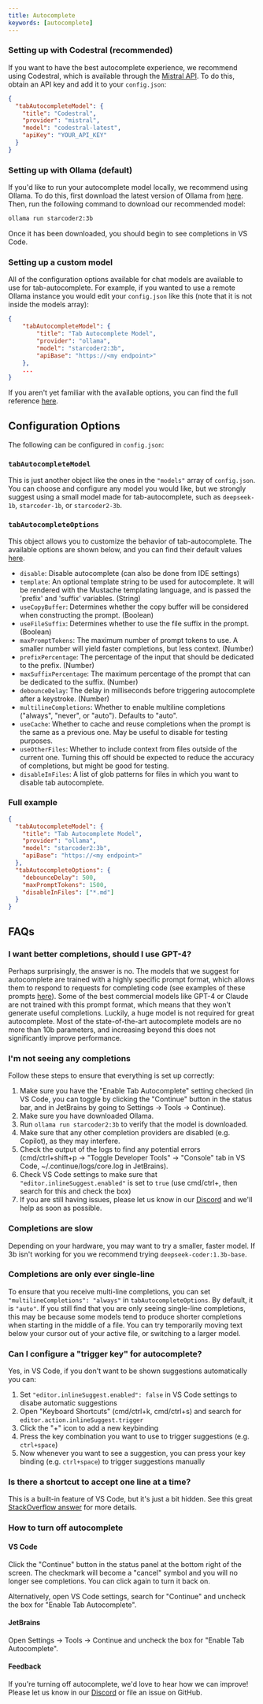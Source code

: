 ```yaml
---
title: Autocomplete
keywords: [autocomplete]
---
```


### Setting up with Codestral (recommended)

If you want to have the best autocomplete experience, we recommend using Codestral, which is available through the [Mistral API](https://console.mistral.ai/). To do this, obtain an API key and add it to your `config.json`:

```json
{
  "tabAutocompleteModel": {
    "title": "Codestral",
    "provider": "mistral",
    "model": "codestral-latest",
    "apiKey": "YOUR_API_KEY"
  }
}
```

### Setting up with Ollama (default)

If you'd like to run your autocomplete model locally, we recommend using Ollama. To do this, first download the latest version of Ollama from [here](https://ollama.ai). Then, run the following command to download our recommended model:

```bash
ollama run starcoder2:3b
```

Once it has been downloaded, you should begin to see completions in VS Code.

### Setting up a custom model

All of the configuration options available for chat models are available to use for tab-autocomplete. For example, if you wanted to use a remote Ollama instance you would edit your `config.json` like this (note that it is not inside the models array):

```json title=~/.continue/config.json
{
    "tabAutocompleteModel": {
        "title": "Tab Autocomplete Model",
        "provider": "ollama",
        "model": "starcoder2:3b",
        "apiBase": "https://<my endpoint>"
    },
    ...
}
```

If you aren't yet familiar with the available options, you can find the full reference [here](../config.mdx).

## Configuration Options

The following can be configured in `config.json`:

### `tabAutocompleteModel`

This is just another object like the ones in the `"models"` array of `config.json`. You can choose and configure any model you would like, but we strongly suggest using a small model made for tab-autocomplete, such as `deepseek-1b`, `starcoder-1b`, or `starcoder2-3b`.

### `tabAutocompleteOptions`

This object allows you to customize the behavior of tab-autocomplete. The available options are shown below, and you can find their default values [here](https://github.com/continuedev/continue/blob/fbeb2e4fe15d4b434a30a136f74b672485c852d9/core/util/parameters.ts).

- `disable`: Disable autocomplete (can also be done from IDE settings)
- `template`: An optional template string to be used for autocomplete. It will be rendered with the Mustache templating language, and is passed the 'prefix' and 'suffix' variables. (String)
- `useCopyBuffer`: Determines whether the copy buffer will be considered when constructing the prompt. (Boolean)
- `useFileSuffix`: Determines whether to use the file suffix in the prompt. (Boolean)
- `maxPromptTokens`: The maximum number of prompt tokens to use. A smaller number will yield faster completions, but less context. (Number)
- `prefixPercentage`: The percentage of the input that should be dedicated to the prefix. (Number)
- `maxSuffixPercentage`: The maximum percentage of the prompt that can be dedicated to the suffix. (Number)
- `debounceDelay`: The delay in milliseconds before triggering autocomplete after a keystroke. (Number)
- `multilineCompletions`: Whether to enable multiline completions ("always", "never", or "auto"). Defaults to "auto".
- `useCache`: Whether to cache and reuse completions when the prompt is the same as a previous one. May be useful to disable for testing purposes.
- `useOtherFiles`: Whether to include context from files outside of the current one. Turning this off should be expected to reduce the accuracy of completions, but might be good for testing.
- `disableInFiles`: A list of glob patterns for files in which you want to disable tab autocomplete.

### Full example

```json title=~/.continue/config.json
{
  "tabAutocompleteModel": {
    "title": "Tab Autocomplete Model",
    "provider": "ollama",
    "model": "starcoder2:3b",
    "apiBase": "https://<my endpoint>"
  },
  "tabAutocompleteOptions": {
    "debounceDelay": 500,
    "maxPromptTokens": 1500,
    "disableInFiles": ["*.md"]
  }
}
```

## FAQs

### I want better completions, should I use GPT-4?

Perhaps surprisingly, the answer is no. The models that we suggest for autocomplete are trained with a highly specific prompt format, which allows them to respond to requests for completing code (see examples of these prompts [here](https://github.com/continuedev/continue/blob/d2bc6359e8ebf647892ec953e418042dc7f8a685/core/autocomplete/templates.ts)). Some of the best commercial models like GPT-4 or Claude are not trained with this prompt format, which means that they won't generate useful completions. Luckily, a huge model is not required for great autocomplete. Most of the state-of-the-art autocomplete models are no more than 10b parameters, and increasing beyond this does not significantly improve performance.

### I'm not seeing any completions

Follow these steps to ensure that everything is set up correctly:

1. Make sure you have the "Enable Tab Autocomplete" setting checked (in VS Code, you can toggle by clicking the "Continue" button in the status bar, and in JetBrains by going to Settings -> Tools -> Continue).
2. Make sure you have downloaded Ollama.
3. Run `ollama run starcoder2:3b` to verify that the model is downloaded.
4. Make sure that any other completion providers are disabled (e.g. Copilot), as they may interfere.
5. Check the output of the logs to find any potential errors (cmd/ctrl+shift+p -> "Toggle Developer Tools" -> "Console" tab in VS Code, ~/.continue/logs/core.log in JetBrains).
6. Check VS Code settings to make sure that `"editor.inlineSuggest.enabled"` is set to `true` (use cmd/ctrl+, then search for this and check the box)
7. If you are still having issues, please let us know in our [Discord](https://discord.gg/vapESyrFmJ) and we'll help as soon as possible.

### Completions are slow

Depending on your hardware, you may want to try a smaller, faster model. If 3b isn't working for you we recommend trying `deepseek-coder:1.3b-base`.

### Completions are only ever single-line

To ensure that you receive multi-line completions, you can set `"multilineCompletions": "always"` in `tabAutocompleteOptions`. By default, it is `"auto"`. If you still find that you are only seeing single-line completions, this may be because some models tend to produce shorter completions when starting in the middle of a file. You can try temporarily moving text below your cursor out of your active file, or switching to a larger model.

### Can I configure a "trigger key" for autocomplete?

Yes, in VS Code, if you don't want to be shown suggestions automatically you can:

1. Set `"editor.inlineSuggest.enabled": false` in VS Code settings to disabe automatic suggestions
2. Open "Keyboard Shortcuts" (cmd/ctrl+k, cmd/ctrl+s) and search for `editor.action.inlineSuggest.trigger`
3. Click the "+" icon to add a new keybinding
4. Press the key combination you want to use to trigger suggestions (e.g. `ctrl+space`)
5. Now whenever you want to see a suggestion, you can press your key binding (e.g. `ctrl+space`) to trigger suggestions manually

### Is there a shortcut to accept one line at a time?

This is a built-in feature of VS Code, but it's just a bit hidden. See this great [StackOverflow answer](https://stackoverflow.com/questions/72228174/accept-line-by-line-from-autocompletion/78001122#78001122) for more details.

### How to turn off autocomplete

#### VS Code

Click the "Continue" button in the status panel at the bottom right of the screen. The checkmark will become a "cancel" symbol and you will no longer see completions. You can click again to turn it back on.

Alternatively, open VS Code settings, search for "Continue" and uncheck the box for "Enable Tab Autocomplete".

#### JetBrains

Open Settings -> Tools -> Continue and uncheck the box for "Enable Tab Autocomplete".

#### Feedback

If you're turning off autocomplete, we'd love to hear how we can improve! Please let us know in our [Discord](https://discord.gg/vapESyrFmJ) or file an issue on GitHub.
